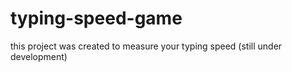 # typing-speed-game
this project was created to measure your typing speed (still under development)
